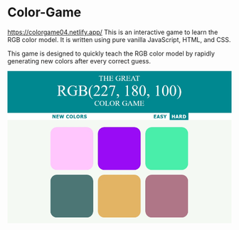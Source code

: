 # Color-Game
https://colorgame04.netlify.app/
This is an interactive game to learn the RGB color model. It is written using pure vanilla JavaScript, HTML, and CSS.

This game is designed to quickly teach the RGB color model by rapidly generating new colors after every correct guess.

![img](./images/Screenshot_2.jpg)
